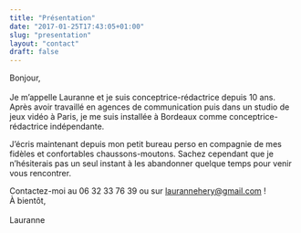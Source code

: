 ```yaml
---
title: "Présentation"
date: "2017-01-25T17:43:05+01:00"
slug: "presentation"
layout: "contact"
draft: false
---
```


Bonjour,<br><br>
Je m’appelle Lauranne et je suis conceptrice-rédactrice depuis 10 ans.<br>
Après avoir travaillé en agences de communication puis dans un studio de jeux vidéo à Paris, je me suis installée à Bordeaux comme conceptrice-rédactrice
indépendante.

J’écris maintenant depuis mon petit bureau perso en compagnie de mes fidèles et
confortables chaussons-moutons. Sachez cependant que je n’hésiterais pas un seul instant à les abandonner quelque temps pour venir vous rencontrer.

Contactez-moi au 06 32 33 76 39 ou sur laurannehery@gmail.com !<br>
À bientôt,<br><br>
Lauranne
